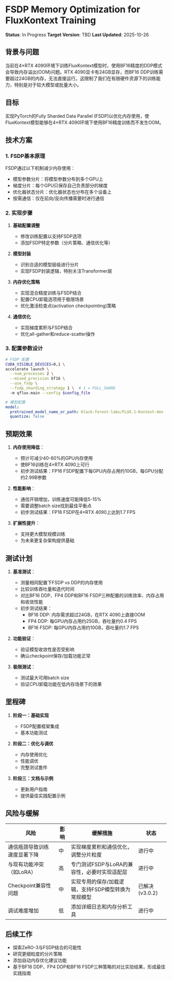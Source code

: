 # FSDP Memory Optimization for FluxKontext Training

**Status**: In Progress
**Target Version**: TBD
**Last Updated**: 2025-10-26

## 背景与问题

当前在4×RTX 4090环境下训练FluxKontext模型时，使用BF16精度的DDP模式会导致内存溢出(OOM)问题。RTX 4090显卡有24GB显存，而BF16 DDP训练需要超过24GB的内存，无法直接运行。这限制了我们在有限硬件资源下的训练能力，特别是对于较大模型或批量大小。

## 目标

实现PyTorch的Fully Sharded Data Parallel (FSDP)以优化内存使用，使FluxKontext模型能够在4×RTX 4090环境下使用BF16精度训练而不发生OOM。

## 技术方案

### 1. FSDP基本原理

FSDP通过以下机制减少内存使用：
- 模型参数分片：将模型参数分布到多个GPU上
- 梯度分片：每个GPU只保存自己负责部分的梯度
- 优化器状态分片：优化器状态也分布在多个设备上
- 按需通信：仅在前向/反向传播需要时进行通信

### 2. 实现步骤

1. **基础配置调整**
   - 修改训练配置以支持FSDP选项
   - 添加FSDP特定参数（分片策略、通信优化等）

2. **模型封装**
   - 识别合适的模型层级进行分片
   - 实现FSDP封装逻辑，特别关注Transformer层

3. **内存优化策略**
   - 实现混合精度训练与FSDP结合
   - 配置CPU卸载选项用于极限场景
   - 优化激活检查点(activation checkpointing)策略

4. **通信优化**
   - 实现梯度累积与FSDP结合
   - 优化all-gather和reduce-scatter操作

### 3. 配置参数设计

```bash
# FSDP 配置
CUDA_VISIBLE_DEVICES=0,1 \
accelerate launch \
  --num_processes 2 \
  --mixed_precision bf16 \
  --use_fsdp \
  --fsdp_sharding_strategy 1 \  # 1 = FULL_SHARD
  -m qflux.main --config $config_file
```

```yaml
# 模型配置
model:
  pretrained_model_name_or_path: black-forest-labs/FLUX.1-Kontext-dev
  quantize: false
```

## 预期效果

1. **内存使用降低**：
   - 预计可减少40-60%的GPU内存使用
   - 使BF16训练在4×RTX 4090上可行
   - 初步测试结果：FP16 FSDP配置下每GPU内存占用约10GB，每GPU分配约2.99B参数

2. **性能影响**：
   - 通信开销增加，训练速度可能降低5-15%
   - 需要调整batch size找到最佳平衡点
   - 初步测试结果：FP16 FSDP在4×RTX 4090上达到1.7 FPS

3. **扩展性提升**：
   - 支持更大模型规模训练
   - 为未来更复杂架构提供基础

## 测试计划

1. **基准测试**：
   - 测量相同配置下FSDP vs DDP的内存使用
   - 比较训练吞吐量和迭代时间
   - 对比BF16 DDP、FP4 DDP和BF16 FSDP三种配置的训练效率、内存占用和收敛性能
   - 初步测试结果：
     - BF16 DDP: 内存需求超过24GB，在RTX 4090上直接OOM
     - FP4 DDP: 每GPU内存占用约25GB，吞吐量约0.4 FPS
     - BF16 FSDP: 每GPU内存占用约10GB，吞吐量约1.7 FPS

2. **功能验证**：
   - 验证模型收敛性是否受影响
   - 确认checkpoint保存/加载功能正常

3. **极限测试**：
   - 测试最大可用batch size
   - 验证CPU卸载功能在低内存场景下的效果

## 里程碑

1. **阶段一：基础实现**
   - FSDP配置框架集成
   - 基本功能测试

2. **阶段二：优化与调优**
   - 内存使用优化
   - 性能调优
   - 完整测试套件

3. **阶段三：文档与示例**
   - 更新用户指南
   - 提供最佳实践配置示例

## 风险与缓解

| 风险 | 影响 | 缓解措施 | 状态 |
|------|------|---------|------|
| 通信瓶颈导致训练速度显著下降 | 中 | 实现梯度累积和通信优化，调整分片粒度 | 进行中 |
| 与现有功能冲突（如LoRA） | 高 | 专门测试FSDP与LoRA的兼容性，必要时实现适配层 | 进行中 |
| Checkpoint兼容性问题 | 中 | 实现专用的保存/加载逻辑，支持FSDP模型转换为常规模型 | 已解决(v3.0.2) |
| 调试难度增加 | 低 | 添加详细日志和内存分析工具 | 进行中 |

## 后续工作

- 探索ZeRO-3与FSDP结合的可能性
- 研究更细粒度的分片策略
- 添加自动内存优化建议功能
- 基于BF16 DDP、FP4 DDP和BF16 FSDP三种策略的对比实验结果，形成最佳实践指南
